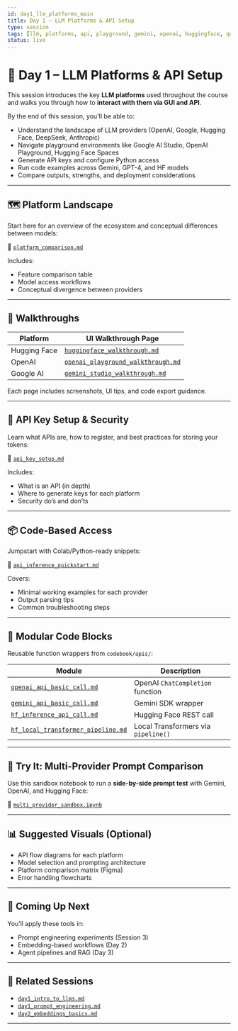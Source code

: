 ```yaml
---
id: day1_llm_platforms_main
title: Day 1 – LLM Platforms & API Setup
type: session
tags: [llm, platforms, api, playground, gemini, openai, huggingface, quickstart]
status: live
---
```


# 🚀 Day 1 – LLM Platforms & API Setup

This session introduces the key **LLM platforms** used throughout the course and walks you through how to **interact with them via GUI and API**.

By the end of this session, you'll be able to:
- Understand the landscape of LLM providers (OpenAI, Google, Hugging Face, DeepSeek, Anthropic)
- Navigate playground environments like Google AI Studio, OpenAI Playground, Hugging Face Spaces
- Generate API keys and configure Python access
- Run code examples across Gemini, GPT-4, and HF models
- Compare outputs, strengths, and deployment considerations

---

## 🗺️ Platform Landscape

Start here for an overview of the ecosystem and conceptual differences between models:

📘 [`platform_comparison.md`](./platform_comparison.md)

Includes:
- Feature comparison table
- Model access workflows
- Conceptual divergence between providers

---

## 🧪 Walkthroughs

| Platform      | UI Walkthrough Page                             |
|---------------|--------------------------------------------------|
| Hugging Face  | [`huggingface_walkthrough.md`](./huggingface_walkthrough.md)     |
| OpenAI        | [`openai_playground_walkthrough.md`](./openai_playground_walkthrough.md) |
| Google AI     | [`gemini_studio_walkthrough.md`](./gemini_studio_walkthrough.md) |

Each page includes screenshots, UI tips, and code export guidance.

---

## 🔐 API Key Setup & Security

Learn what APIs are, how to register, and best practices for storing your tokens:

📘 [`api_key_setup.md`](./api_key_setup.md)

Includes:
- What is an API (in depth)
- Where to generate keys for each platform
- Security do’s and don’ts

---

## 📦 Code-Based Access

Jumpstart with Colab/Python-ready snippets:

📘 [`api_inference_quickstart.md`](./api_inference_quickstart.md)

Covers:
- Minimal working examples for each provider
- Output parsing tips
- Common troubleshooting steps

---

## 🔁 Modular Code Blocks

Reusable function wrappers from `codebook/apis/`:

| Module                        | Description                                |
|------------------------------|--------------------------------------------|
| [`openai_api_basic_call.md`](../../codebook/apis/openai_api_basic_call.md)     | OpenAI `ChatCompletion` function            |
| [`gemini_api_basic_call.md`](../../codebook/apis/gemini_api_basic_call.md)     | Gemini SDK wrapper                         |
| [`hf_inference_api_call.md`](../../codebook/apis/hf_inference_api_call.md)     | Hugging Face REST call                     |
| [`hf_local_transformer_pipeline.md`](../../codebook/apis/hf_local_transformer_pipeline.md) | Local Transformers via `pipeline()`        |

---

## 🤖 Try It: Multi-Provider Prompt Comparison

Use this sandbox notebook to run a **side-by-side prompt test** with Gemini, OpenAI, and Hugging Face:

📓 [`multi_provider_sandbox.ipynb`](../../notebooks/Day1_Session2/multi_provider_sandbox.ipynb)

---

## 📊 Suggested Visuals (Optional)

- API flow diagrams for each platform
- Model selection and prompting architecture
- Platform comparison matrix (Figma)
- Error handling flowcharts

---

## 🧠 Coming Up Next

You’ll apply these tools in:
- Prompt engineering experiments (Session 3)
- Embedding-based workflows (Day 2)
- Agent pipelines and RAG (Day 3)

---

## 🔗 Related Sessions

- [`day1_intro_to_llms.md`](./day1_intro_to_llms.md)
- [`day1_prompt_engineering.md`](./day1_prompt_engineering.md)
- [`day2_embeddings_basics.md`](../day2/day2_embeddings_basics.md)

---